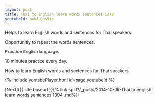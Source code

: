 ```yaml
---
layout: post
title: Thai to English learn words sentences 1270 
youtubeId: hxkALQns9zc
---
```

 
 
Helps to learn English words and sentences for Thai speakers.

Opportunitiy to repeat the words sentences. 

Practice English language. 
 
10 minutes practice every day. 
 
How to learn English words and sentences for Thai speakers 
 
{% include youtubePlayer.html id=page.youtubeId %}
 
 
[Next]({{ site.baseurl }}{% link  split2/_posts/2014-10-06-Thai to english learn words sentences 1394 .md%})
 
